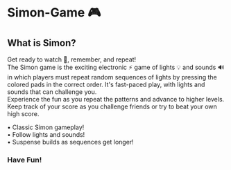 # Simon-Game 🎮 

## What is Simon?
Get ready to watch 👀, remember, and repeat! <br>
The Simon game is the exciting electronic ⚡ game of lights 💡 and sounds 🔊 in which players must repeat random sequences of lights  by pressing the colored pads in the correct order. It's fast-paced play, with lights and sounds that can challenge you.  
Experience the fun as you repeat the patterns and advance to higher levels.  
Keep track of your score as you challenge friends or try to beat your own high score.  
  
 • Classic Simon gameplay!  
 • Follow lights and sounds!  
 • Suspense builds as sequences get longer!  
### Have Fun!
